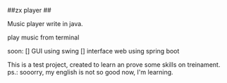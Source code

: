 ##zx player ##

Music player write in java.

play music from terminal

soon:
	[] GUI using swing
	[] interface web using spring boot


This is a test project, created to learn an prove some skills on treinament.
ps.: sooorry, my english is not so good now, I'm learning.
